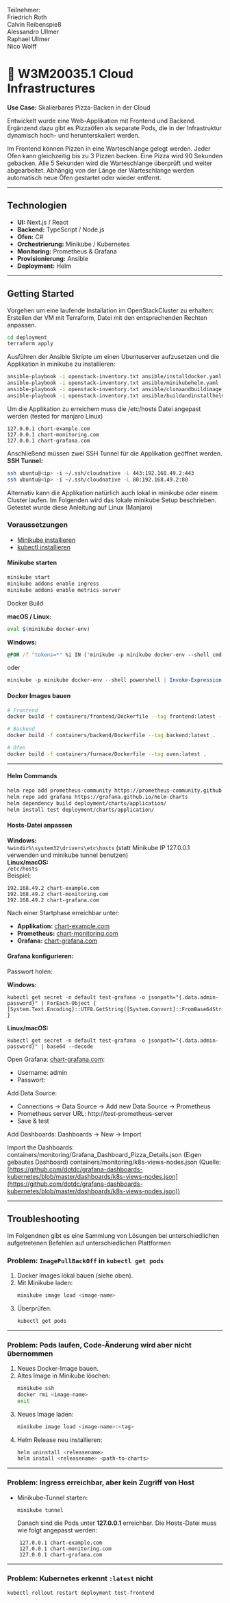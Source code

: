 Teilnehmer:  
Friedrich Roth  
Calvin Reibenspieß  
Alessandro Ullmer  
Raphael Ullmer  
Nico Wolff  

# 🍕 W3M20035.1 Cloud Infrastructures  
**Use Case:** Skalierbares Pizza-Backen in der Cloud

Entwickelt wurde eine Web-Applikation mit Frontend und Backend. Ergänzend dazu gibt es Pizzaöfen als separate Pods, die in der Infrastruktur dynamisch hoch- und herunterskaliert werden.

Im Frontend können Pizzen in eine Warteschlange gelegt werden. Jeder Ofen kann gleichzeitig bis zu 3 Pizzen backen. Eine Pizza wird 90 Sekunden gebacken. Alle 5 Sekunden wird die Warteschlange überprüft und weiter abgearbeitet. Abhängig von der Länge der Warteschlange werden automatisch neue Öfen gestartet oder wieder entfernt.

---

## Technologien  
- **UI:** Next.js / React  
- **Backend:** TypeScript / Node.js  
- **Ofen:** C#  
- **Orchestrierung:** Minikube / Kubernetes  
- **Monitoring:** Prometheus & Grafana  
- **Provisionierung:** Ansible  
- **Deployment:** Helm  

---

## Getting Started  

Vorgehen um eine laufende Installation im OpenStackCluster zu erhalten:
Erstellen der VM mit Terraform, Datei mit den entsprechenden Rechten anpassen. 
```bash
cd deployment
terraform apply
```
Ausführen der Ansible Skripte um einen Ubuntuserver aufzusetzen und die Applikation in minikube zu installieren:

```bash
ansible-playbook -i openstack-inventory.txt ansible/installdocker.yaml -key-file "<path_to_key>"
ansible-playbook -i openstack-inventory.txt ansible/minikubehelm.yaml -key-file "<path_to_key>"
ansible-playbook -i openstack-inventory.txt ansible/clonaandbuildimage.yaml -key-file "<path_to_key>"
ansible-playbook -i openstack-inventory.txt ansible/buildandinstallhelm.yaml -key-file "<path_to_key>"
```

Um die Applikation zu erreichem muss die /etc/hosts Datei angepast werden (tested for manjaro Linux)
```
127.0.0.1 chart-example.com
127.0.0.1 chart-monitoring.com
127.0.0.1 chart-grafana.com
```

Anschließend müssen zwei SSH Tunnel für die Applikation geöffnet werden.
**SSH Tunnel:**  
```bash
ssh ubuntu@<ip> -i ~/.ssh/cloudnative -L 443:192.168.49.2:443
ssh ubuntu@<ip> -i ~/.ssh/cloudnative -L 80:192.168.49.2:80
```
Alternativ kann die Applikation natürlich auch lokal in minikube oder einem Cluster laufen. Im Folgenden wird das lokale minikube Setup beschrieben. Getestet wurde diese Anleitung auf Linux (Manjaro)
### Voraussetzungen  
- [Minikube installieren](https://minikube.sigs.k8s.io/docs/start/)  
- [kubectl installieren](https://kubernetes.io/docs/tasks/tools/)  

#### Minikube starten  
```bash
minikube start
minikube addons enable ingress
minikube addons enable metrics-server
```

 Docker Build  

**macOS / Linux:**  
```bash
eval $(minikube docker-env)
```

**Windows:**  
```cmd
@FOR /f "tokens=*" %i IN ('minikube -p minikube docker-env --shell cmd') DO @%i
```
oder  
```powershell
minikube -p minikube docker-env --shell powershell | Invoke-Expression
```

#### Docker Images bauen  
```bash
# Frontend
docker build -f containers/frontend/Dockerfile --tag frontend:latest --build-arg NEXT_PUBLIC_WS_URL=ws://chart-example.com/ws .

# Backend
docker build -f containers/backend/Dockerfile --tag backend:latest .

# Ofen
docker build -f containers/furnace/Dockerfile --tag oven:latest .
```

---

#### Helm Commands  

```bash
helm repo add prometheus-community https://prometheus-community.github.io/helm-charts
helm repo add grafana https://grafana.github.io/helm-charts
helm dependency build deployment/charts/application/
helm install test deployment/charts/application/
```

#### Hosts-Datei anpassen

**Windows:**  
`%windir%\system32\drivers\etc\hosts` (statt Minikube IP 127.0.0.1 verwenden und minikube tunnel benutzen)  
**Linux/macOS:**  
`/etc/hosts`  
Beispiel:  
```
192.168.49.2 chart-example.com
192.168.49.2 chart-monitoring.com
192.168.49.2 chart-grafana.com
```
Nach einer Startphase erreichbar unter:  
-  **Applikation:** [chart-example.com](http://chart-example.com)  
-  **Prometheus:** [chart-monitoring.com](http://chart-monitoring.com)  
-  **Grafana:** [chart-grafana.com](http://chart-grafana.com)  


#### Grafana konfigurieren:

Passwort holen:

**Windows:**  
```
kubectl get secret -n default test-grafana -o jsonpath="{.data.admin-password}" | ForEach-Object { [System.Text.Encoding]::UTF8.GetString([System.Convert]::FromBase64String($_)) }
```

**Linux/macOS:**  
```
kubectl get secret -n default test-grafana -o jsonpath="{.data.admin-password}" | base64 --decode
```

Open Grafana: [chart-grafana.com](http://chart-grafana.com):

- Username: admin
- Passwort: <siehe oben>

Add Data Source:
- Connections -> Data Source -> Add new Data Source -> Prometheus  
- Prometheus server URL: http://test-prometheus-server  
- Save & test  

Add Dashboards:
Dashboards -> New -> Import  

Import the Dashboards:  
containers/monitoring/Grafana_Dashboard_Pizza_Details.json (Eigen gebautes Dashboard)
containers/monitoring/k8s-views-nodes.json (Quelle: [https://github.com/dotdc/grafana-dashboards-kubernetes/blob/master/dashboards/k8s-views-nodes.json](https://github.com/dotdc/grafana-dashboards-kubernetes/blob/master/dashboards/k8s-views-nodes.json))  

---
## Troubleshooting  
Im Folgendnen gibt es eine Sammlung von Lösungen bei unterschiedlichen aufgetretenen Befehlen auf unterschiedlichen Plattformen
### Problem: `ImagePullBackOff` in `kubectl get pods`  
1. Docker Images lokal bauen (siehe oben).  
2. Mit Minikube laden:  
   ```bash
   minikube image load <image-name>
   ```  
3. Überprüfen:  
   ```bash
   kubectl get pods
   ```
---
### Problem: Pods laufen, Code-Änderung wird aber nicht übernommen  
1. Neues Docker-Image bauen.  
2. Altes Image in Minikube löschen:  
   ```bash
   minikube ssh
   docker rmi <image-name>
   exit
   ```
3. Neues Image laden:  
   ```bash
   minikube image load <image-name>:<tag>
   ```
4. Helm Release neu installieren:  
   ```bash
   helm uninstall <releasename>
   helm install <releasename> <path-to-charts>
   ```
---
### Problem: Ingress erreichbar, aber kein Zugriff von Host
- Minikube-Tunnel starten:  
  ```bash
  minikube tunnel
  ```
  Danach sind die Pods unter **127.0.0.1** erreichbar. Die Hosts-Datei muss wie folgt angepasst werden:

```
    127.0.0.1 chart-example.com
    127.0.0.1 chart-monitoring.com
    127.0.0.1 chart-grafana.com
```

---
### Problem: Kubernetes erkennt `:latest` nicht  
```bash
kubectl rollout restart deployment test-frontend
```
